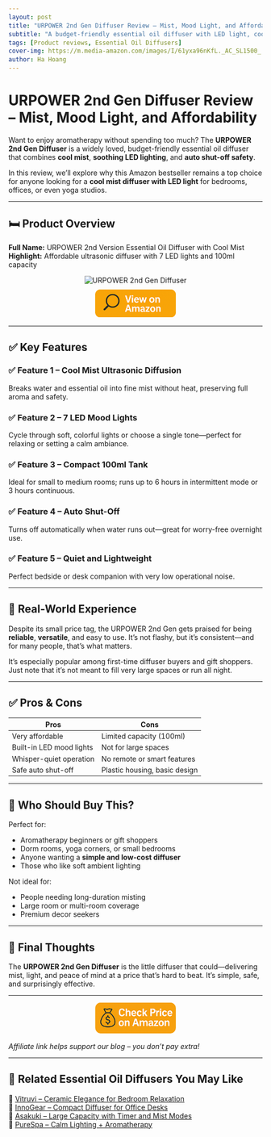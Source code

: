 ```yaml
---
layout: post
title: "URPOWER 2nd Gen Diffuser Review – Mist, Mood Light, and Affordability"
subtitle: "A budget-friendly essential oil diffuser with LED light, cool mist, and automatic shut-off."
tags: [Product reviews, Essential Oil Diffusers]
cover-img: https://m.media-amazon.com/images/I/61yxa96nKfL._AC_SL1500_.jpg
author: Ha Hoang
---
```


# URPOWER 2nd Gen Diffuser Review – Mist, Mood Light, and Affordability

Want to enjoy aromatherapy without spending too much? The **URPOWER 2nd Gen Diffuser** is a widely loved, budget-friendly essential oil diffuser that combines **cool mist**, **soothing LED lighting**, and **auto shut-off safety**.

In this review, we’ll explore why this Amazon bestseller remains a top choice for anyone looking for a **cool mist diffuser with LED light** for bedrooms, offices, or even yoga studios.

---

## 🛏️ Product Overview

**Full Name:** URPOWER 2nd Version Essential Oil Diffuser with Cool Mist  
**Highlight:** Affordable ultrasonic diffuser with 7 LED lights and 100ml capacity

<div style="text-align:center;">
  <img src="https://m.media-amazon.com/images/I/61yxa96nKfL._AC_SL1500_.jpg" alt="URPOWER 2nd Gen Diffuser" style="width:400px; height:auto;" />
  <br/>
  <a href="https://amzn.to/4bTUW2H" target="_blank" rel="nofollow sponsored noopener">
    <img src="/assets/img/view.png" alt="View on Amazon" style="width:160px; height:auto; margin-top:10px;" />
  </a>
</div>

---

## ✅ Key Features

### ✅ Feature 1 – Cool Mist Ultrasonic Diffusion  
Breaks water and essential oil into fine mist without heat, preserving full aroma and safety.

### ✅ Feature 2 – 7 LED Mood Lights  
Cycle through soft, colorful lights or choose a single tone—perfect for relaxing or setting a calm ambiance.

### ✅ Feature 3 – Compact 100ml Tank  
Ideal for small to medium rooms; runs up to 6 hours in intermittent mode or 3 hours continuous.

### ✅ Feature 4 – Auto Shut-Off  
Turns off automatically when water runs out—great for worry-free overnight use.

### ✅ Feature 5 – Quiet and Lightweight  
Perfect bedside or desk companion with very low operational noise.

---

## 🧪 Real-World Experience

Despite its small price tag, the URPOWER 2nd Gen gets praised for being **reliable**, **versatile**, and easy to use. It’s not flashy, but it’s consistent—and for many people, that’s what matters.

It’s especially popular among first-time diffuser buyers and gift shoppers. Just note that it’s not meant to fill very large spaces or run all night.

---

## ✅ Pros & Cons

| Pros | Cons |
|------|------|
| Very affordable | Limited capacity (100ml) |
| Built-in LED mood lights | Not for large spaces |
| Whisper-quiet operation | No remote or smart features |
| Safe auto shut-off | Plastic housing, basic design |

---

## 👥 Who Should Buy This?

Perfect for:

- Aromatherapy beginners or gift shoppers  
- Dorm rooms, yoga corners, or small bedrooms  
- Anyone wanting a **simple and low-cost diffuser**  
- Those who like soft ambient lighting

Not ideal for:

- People needing long-duration misting  
- Large room or multi-room coverage  
- Premium decor seekers

---

## 🤔 Final Thoughts

The **URPOWER 2nd Gen Diffuser** is the little diffuser that could—delivering mist, light, and peace of mind at a price that’s hard to beat. It’s simple, safe, and surprisingly effective.

---

<div style="text-align:center;">
  <a href="https://amzn.to/4bTUW2H" target="_blank" rel="nofollow sponsored noopener">
    <img src="/assets/img/checkprice.png" alt="Check price on Amazon" style="width:160px; height:auto;" />
  </a>
</div>

*Affiliate link helps support our blog – you don’t pay extra!*

---

## 🧾 Related Essential Oil Diffusers You May Like

<ul style="list-style: none; padding-left: 0;">
  <li>🔗 <a href="https://havan.yoga/2025-05-14-vitruvi-stone-diffuser-review/">Vitruvi – Ceramic Elegance for Bedroom Relaxation</a></li>
  <li>🔗 <a href="https://havan.yoga/2025-05-14-innogear-diffuser-review/">InnoGear – Compact Diffuser for Office Desks</a></li>
  <li>🔗 <a href="https://havan.yoga/2025-05-14-asakuki-500ml-diffuser-review/">Asakuki – Large Capacity with Timer and Mist Modes</a></li>
  <li>🔗 <a href="https://havan.yoga/2025-05-14-purespa-diffuser-review/">PureSpa – Calm Lighting + Aromatherapy</a></li>
</ul>
